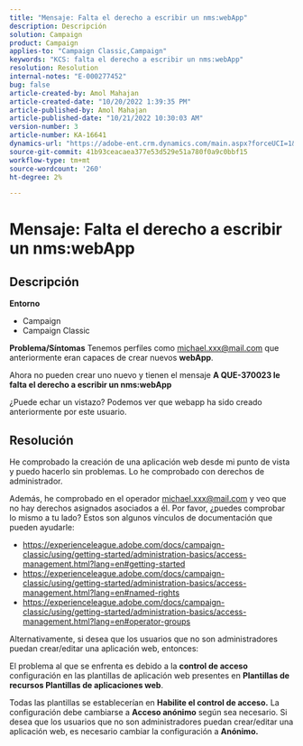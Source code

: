 ```yaml
---
title: "Mensaje: Falta el derecho a escribir un nms:webApp"
description: Descripción
solution: Campaign
product: Campaign
applies-to: "Campaign Classic,Campaign"
keywords: "KCS: falta el derecho a escribir un nms:webApp"
resolution: Resolution
internal-notes: "E-000277452"
bug: false
article-created-by: Amol Mahajan
article-created-date: "10/20/2022 1:39:35 PM"
article-published-by: Amol Mahajan
article-published-date: "10/21/2022 10:30:03 AM"
version-number: 3
article-number: KA-16641
dynamics-url: "https://adobe-ent.crm.dynamics.com/main.aspx?forceUCI=1&pagetype=entityrecord&etn=knowledgearticle&id=e3766aa1-7c50-ed11-bba2-00224808664b"
source-git-commit: 41b93ceacaea377e53d529e51a780f0a9c0bbf15
workflow-type: tm+mt
source-wordcount: '260'
ht-degree: 2%

---
```


# Mensaje: Falta el derecho a escribir un nms:webApp

## Descripción

<b>Entorno</b>
- Campaign
- Campaign Classic

<b>Problema/Síntomas</b>
Tenemos perfiles como michael.xxx@mail.com que anteriormente eran capaces de crear nuevos <b>webApp</b>.

Ahora no pueden crear uno nuevo y tienen el mensaje <b>A QUE-370023 le falta el derecho a escribir un nms:webApp</b>

¿Puede echar un vistazo? Podemos ver que webapp ha sido creado anteriormente por este usuario.




## Resolución


He comprobado la creación de una aplicación web desde mi punto de vista y puedo hacerlo sin problemas. Lo he comprobado con derechos de administrador.

Además, he comprobado en el operador michael.xxx@mail.com y veo que no hay derechos asignados asociados a él. Por favor, ¿puedes comprobar lo mismo a tu lado? Estos son algunos vínculos de documentación que pueden ayudarle:

- https://experienceleague.adobe.com/docs/campaign-classic/using/getting-started/administration-basics/access-management.html?lang=en#getting-started
- https://experienceleague.adobe.com/docs/campaign-classic/using/getting-started/administration-basics/access-management.html?lang=en#named-rights
- https://experienceleague.adobe.com/docs/campaign-classic/using/getting-started/administration-basics/access-management.html?lang=en#operator-groups


Alternativamente, si desea que los usuarios que no son administradores puedan crear/editar una aplicación web, entonces:

El problema al que se enfrenta es debido a la <b>control de acceso</b> configuración en las plantillas de aplicación web presentes en <b>Plantillas de recursos Plantillas de aplicaciones web</b>.

Todas las plantillas se establecerían en <b>Habilite el control de acceso.</b> La configuración debe cambiarse a <b>Acceso anónimo</b> según sea necesario. Si desea que los usuarios que no son administradores puedan crear/editar una aplicación web, es necesario cambiar la configuración a <b>Anónimo.</b>
